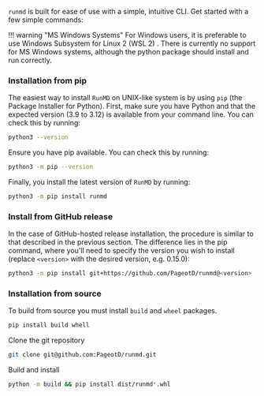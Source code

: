 `runmd` is built for ease of use with a simple, intuitive CLI. Get started with a few simple commands:

!!! warning "MS Windows Systems"
    For Windows users, it is preferable to use Windows Subsystem for Linux 2 (WSL 2) . There is currently no support for MS Windows systems, although the python package should install and run correctly.

### Installation from pip

The easiest way to install `RunMD` on UNIX-like system is by using `pip` (the Package Installer for Python).
First, make sure you have Python and that the expected version (3.9 to 3.12) is available from your command line. You can check this by running:

```bash
python3 --version
```

Ensure you have pip available. You can check this by running:

```bash
python3 -m pip --version
```

Finally, you install the latest version of `RunMD` by running:
```bash
python3 -m pip install runmd
```

### Install from GitHub release

In the case of GitHub-hosted release installation, the procedure is similar to that described in the previous section. The difference lies in the pip command, where you'll need to specify the version you wish to install (replace `<version>` with the desired version, e.g. 0.15.0):

```bash
python3 -m pip install git+https://github.com/PageotD/runmd@<version>
```

### Installation from source

To build from source you must install `build` and `wheel` packages.
```bash
pip install build whell
```

Clone the git repository
```bash
git clone git@github.com:PageotD/runmd.git
```

Build and install
```bash
python -m build && pip install dist/runmd*.whl
```